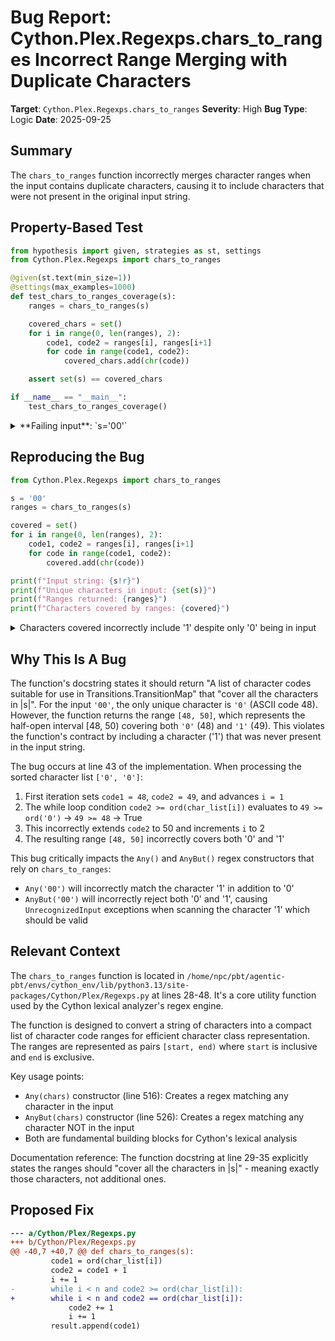 # Bug Report: Cython.Plex.Regexps.chars_to_ranges Incorrect Range Merging with Duplicate Characters

**Target**: `Cython.Plex.Regexps.chars_to_ranges`
**Severity**: High
**Bug Type**: Logic
**Date**: 2025-09-25

## Summary

The `chars_to_ranges` function incorrectly merges character ranges when the input contains duplicate characters, causing it to include characters that were not present in the original input string.

## Property-Based Test

```python
from hypothesis import given, strategies as st, settings
from Cython.Plex.Regexps import chars_to_ranges

@given(st.text(min_size=1))
@settings(max_examples=1000)
def test_chars_to_ranges_coverage(s):
    ranges = chars_to_ranges(s)

    covered_chars = set()
    for i in range(0, len(ranges), 2):
        code1, code2 = ranges[i], ranges[i+1]
        for code in range(code1, code2):
            covered_chars.add(chr(code))

    assert set(s) == covered_chars

if __name__ == "__main__":
    test_chars_to_ranges_coverage()
```

<details>

<summary>
**Failing input**: `s='00'`
</summary>
```
Traceback (most recent call last):
  File "/home/npc/pbt/agentic-pbt/worker_/54/hypo.py", line 18, in <module>
    test_chars_to_ranges_coverage()
    ~~~~~~~~~~~~~~~~~~~~~~~~~~~~~^^
  File "/home/npc/pbt/agentic-pbt/worker_/54/hypo.py", line 5, in test_chars_to_ranges_coverage
    @settings(max_examples=1000)
                   ^^^
  File "/home/npc/miniconda/lib/python3.13/site-packages/hypothesis/core.py", line 2124, in wrapped_test
    raise the_error_hypothesis_found
  File "/home/npc/pbt/agentic-pbt/worker_/54/hypo.py", line 15, in test_chars_to_ranges_coverage
    assert set(s) == covered_chars
           ^^^^^^^^^^^^^^^^^^^^^^^
AssertionError
Falsifying example: test_chars_to_ranges_coverage(
    s='00',
)
```
</details>

## Reproducing the Bug

```python
from Cython.Plex.Regexps import chars_to_ranges

s = '00'
ranges = chars_to_ranges(s)

covered = set()
for i in range(0, len(ranges), 2):
    code1, code2 = ranges[i], ranges[i+1]
    for code in range(code1, code2):
        covered.add(chr(code))

print(f"Input string: {s!r}")
print(f"Unique characters in input: {set(s)}")
print(f"Ranges returned: {ranges}")
print(f"Characters covered by ranges: {covered}")
```

<details>

<summary>
Characters covered incorrectly include '1' despite only '0' being in input
</summary>
```
Input string: '00'
Unique characters in input: {'0'}
Ranges returned: [48, 50]
Characters covered by ranges: {'1', '0'}
```
</details>

## Why This Is A Bug

The function's docstring states it should return "A list of character codes suitable for use in Transitions.TransitionMap" that "cover all the characters in |s|". For the input `'00'`, the only unique character is `'0'` (ASCII code 48). However, the function returns the range `[48, 50]`, which represents the half-open interval [48, 50) covering both `'0'` (48) and `'1'` (49). This violates the function's contract by including a character ('1') that was never present in the input string.

The bug occurs at line 43 of the implementation. When processing the sorted character list `['0', '0']`:
1. First iteration sets `code1 = 48`, `code2 = 49`, and advances `i = 1`
2. The while loop condition `code2 >= ord(char_list[i])` evaluates to `49 >= ord('0')` → `49 >= 48` → True
3. This incorrectly extends `code2` to 50 and increments `i` to 2
4. The resulting range `[48, 50]` incorrectly covers both '0' and '1'

This bug critically impacts the `Any()` and `AnyBut()` regex constructors that rely on `chars_to_ranges`:
- `Any('00')` will incorrectly match the character '1' in addition to '0'
- `AnyBut('00')` will incorrectly reject both '0' and '1', causing `UnrecognizedInput` exceptions when scanning the character '1' which should be valid

## Relevant Context

The `chars_to_ranges` function is located in `/home/npc/pbt/agentic-pbt/envs/cython_env/lib/python3.13/site-packages/Cython/Plex/Regexps.py` at lines 28-48. It's a core utility function used by the Cython lexical analyzer's regex engine.

The function is designed to convert a string of characters into a compact list of character code ranges for efficient character class representation. The ranges are represented as pairs `[start, end)` where `start` is inclusive and `end` is exclusive.

Key usage points:
- `Any(chars)` constructor (line 516): Creates a regex matching any character in the input
- `AnyBut(chars)` constructor (line 526): Creates a regex matching any character NOT in the input
- Both are fundamental building blocks for Cython's lexical analysis

Documentation reference: The function docstring at line 29-35 explicitly states the ranges should "cover all the characters in |s|" - meaning exactly those characters, not additional ones.

## Proposed Fix

```diff
--- a/Cython/Plex/Regexps.py
+++ b/Cython/Plex/Regexps.py
@@ -40,7 +40,7 @@ def chars_to_ranges(s):
         code1 = ord(char_list[i])
         code2 = code1 + 1
         i += 1
-        while i < n and code2 >= ord(char_list[i]):
+        while i < n and code2 == ord(char_list[i]):
             code2 += 1
             i += 1
         result.append(code1)
```